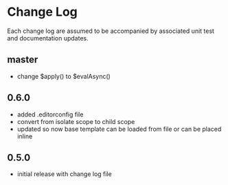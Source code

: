 # Change Log

Each change log are assumed to be accompanied by associated unit test and documentation updates.

## master

- change $apply() to $evalAsync()

## 0.6.0

- added .editorconfig file
- convert from isolate scope to child scope
- updated so now base template can be loaded from file or can be placed inline

## 0.5.0

- initial release with change log file
